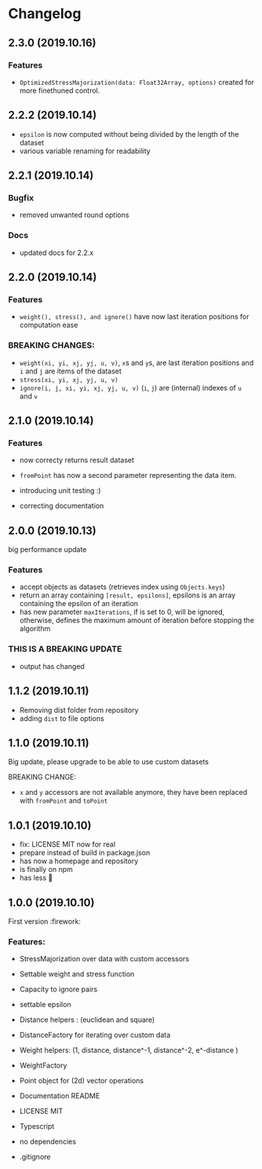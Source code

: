 # Changelog

## 2.3.0 (2019.10.16)

### Features

- `OptimizedStressMajorization(data: Float32Array, options)` created for more finethuned control.

## 2.2.2 (2019.10.14)

- `epsilon` is now computed without being divided by the length of the dataset
- various variable renaming for readability

## 2.2.1 (2019.10.14)

### Bugfix

- removed unwanted round options

### Docs

- updated docs for 2.2.x

## 2.2.0 (2019.10.14)

### Features

- `weight(), stress(), and ignore()` have now last iteration positions for computation ease

### BREAKING CHANGES:

- `weight(xi, yi, xj, yj, u, v)`, `x`s and `y`s, are last iteration positions and `i` and `j` are items of the dataset
- `stress(xi, yi, xj, yj, u, v)`
- `ignore(i, j, xi, yi, xj, yj, u, v)` (`i`, `j`) are (internal) indexes of `u` and `v`

## 2.1.0 (2019.10.14)

### Features

- now correcty returns result dataset
- `fromPoint` has now a second parameter representing the data item.
- introducing unit testing :)

- correcting documentation

## 2.0.0 (2019.10.13)

big performance update

### Features

- accept objects as datasets (retrieves index using `Objects.keys`)
- return an array containing `[result, epsilons]`, epsilons is an array containing the epsilon of an iteration
- has new parameter `maxIterations`, if is set to 0, will be ignored, otherwise, defines the maximum amount of iteration before stopping the algorithm

### THIS IS A BREAKING UPDATE

- output has changed

## 1.1.2 (2019.10.11)

- Removing dist folder from repository
- adding `dist` to file options

## 1.1.0 (2019.10.11)

Big update, please upgrade to be able to use custom datasets

BREAKING CHANGE:

- `x` and `y` accessors are not available anymore, they have been replaced with `fromPoint` and `toPoint`

## 1.0.1 (2019.10.10)

- fix: LICENSE MIT now for real
- prepare instead of build in package.json
- has now a homepage and repository
- is finally on npm
- has less :construction:

## 1.0.0 (2019.10.10)

First version :firework:

### Features:

- StressMajorization over data with custom accessors
- Settable weight and stress function
- Capacity to ignore pairs
- settable epsilon

- Distance helpers : (euclidean and square)
- DistanceFactory for iterating over custom data

- Weight helpers: (1, distance, distance^-1, distance^-2, e^-distance )
- WeightFactory

- Point object for (2d) vector operations

- Documentation README
- LICENSE MIT
- Typescript
- no dependencies
- .gitignore
